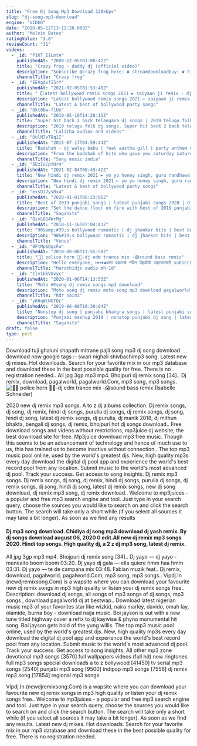 ```yaml
---
title: "Free Dj Song Mp3 Download 128kbps"
slug: "dj-song-mp3-download"
engine: "VIDEO"
date: "2020-05-12T13:12:20.008Z"
author: "Melvin Bates"
ratingValue: "3.8"
reviewCount: "31"
videos:
  - _id: "P1KT_I1LmtA"
    publishedAt: "2009-12-05T01:00:42Z"
    title: "Crazy frog - daddy dj (official video)"
    description: "Subscribe @crazy frog here: ✘ streamdownloadbuy: ✘ hit the bell for new videos △ △ △ ✘ instagram:"
    channelTitle: "Crazy frog"
  - _id: "EEVgdvfI5rY"
    publishedAt: "2021-02-05T01:53:48Z"
    title: "【latest bollywood remix songs 2021 ► saiyaan ji remix - dj party ► new hindi remix songs 2021】"
    description: "Latest bollywood remix songs 2021 ▻ saiyaan ji remix - dj party ▻ new hindi remix songs 2021】 aspl5850 hindi songs"
    channelTitle: "Latest & best of bollywood party songs"
  - _id: "Gkt0bw-flUo"
    publishedAt: "2019-05-18T14:28:11Z"
    title: "Super hit back 2 back telangana dj songs | 2019 telugu folk dj songs | lalitha audios and videos"
    description: "2019 telugu folk dj songs. Super hit back 2 back telangana dj songs only on our channel. To get the latest telangana dj songs, folk songs, new dj songs"
    channelTitle: "Lalitha audios and videos"
  - _id: "OulN7vTDq1I"
    publishedAt: "2015-07-17T04:59:44Z"
    title: "Badshah - dj waley babu | feat aastha gill | party anthem of 2015 | dj wale babu"
    description: "From the badshah of hits who gave you saturday saturday, abhi toh party shuru hui hai, selfei le le re and char shanivaar – comes the grooviest party"
    channelTitle: "Sony music india"
  - _id: "5EzIuCpYHr4"
    publishedAt: "2021-02-04T00:49:42Z"
    title: "New hindi dj remix 2021 ► yo yo honey singh, guru randhawa, neha kakkar,arijit singh, atif aslam"
    description: "New hindi dj remix 2021 ▻ yo yo honey singh, guru randhawa, neha kakkar,arijit singh, atif aslam aspl5850 hindi songs"
    channelTitle: "Latest & best of bollywood party songs"
  - _id: "exsDJ7ysRx4"
    publishedAt: "2020-01-01T06:23:06Z"
    title: "Best of 2019 punjabi songs | latest punjabi songs 2020 | dj party songs | audio jukebox | saga music"
    description: "Set the dance floor on fire with best of 2019 punjabi songs dj non stop punjabi songs 2019 by jordan sandhu, sidhu moose wala, bohemia, badshah,"
    channelTitle: "Sagahits"
  - _id: "QivL614WrMg"
    publishedAt: "2018-11-16T07:04:43Z"
    title: "90&amp;#39;s bollywood romantic | dj jhankar hits | best bollywood romantic songs | jukebox"
    description: "90&#39;s bollywood romantic | dj jhankar hits | best bollywood romantic songs | jukebox for bollywood 90&#39;s romantic songs : enjoy"
    channelTitle: "Venus"
  - _id: "0FtMpSQqcFw"
    publishedAt: "2019-08-08T11:55:58Z"
    title: "🚨🚨 police horn 🚨🚨-dj edm trance mix -😱sound bass remix"
    description: "Hello everyone, ⏮️⏪◀️अशा प्रकारचे नविन व्हिडीयो पाहण्यासाठी subscribe करा marathi dj&#39;s audio.▶️⏩⏭️ all rights reserved to the"
    channelTitle: "Marathidjs audio mh-10"
  - _id: "Clv1bkVUvyc"
    publishedAt: "2020-01-06T14:13:53Z"
    title: "Moto #®song dj remix songs mp3 download"
    description: "Moto song dj remix moto song mp3 download pagalworld moto song lyrics moto song status motto song mp3tau moto song remix moto song status download"
    channelTitle: "Rdr saini"
  - _id: "y66qWcNGTQc"
    publishedAt: "2019-06-08T10:30:04Z"
    title: "Nonstop dj song | punjabi bhangra songs | latest punjabi songs 2019 | punjabi dance songs | remix"
    description: "Punjabi mashup 2019 | nonstop punjabi dj song | latest punjabi song 2019 - bhangra hits subscribe saga hits to get the best collection of new punjabi songs"
    channelTitle: "Sagahits"
draft: false
type: post
---
```


Download tuji ghaluni shapath mitrane pajli song mp3 dj song download download now google tags :- swari nighali shivbachimp3 song. Latest new dj mixes. Hot downloads. Search for your favorite mix in our mp3 database and download these in the best possible quality for free. There is no registration needed.. All jpg 3gp mp3 mp4. Bhojpuri dj remix song [34].. Dj remix, download, pagalworld, pagalworld.Com, mp3 song, mp3 songs.
![🚨🚨 police horn 🚨🚨-dj edm trance mix -😱sound bass remix (Isabelle Schneider)](https://i.ytimg.com/vi/0FtMpSQqcFw/hqdefault.jpg "🚨🚨 police horn 🚨🚨-dj edm trance mix -😱sound bass remix (Stella Francis)")

2020 new dj remix mp3 songs. A to z dj albums collection. Dj remix songs, dj song, dj remix, hindi dj songs, purulia dj songs, dj remix songs, dj song, hindi dj song, latest dj remix songs, dj purulia, dj manik 2018, dj mithun bhakta, bengali dj songs, dj remix, bhojpuri hot dj songs download.. Free download songs and videos without restrictions, mp3juice dj website, the best download site for free. Mp3juice download mp3 free music. Though this seems to be an advancement of technology and hence of much use to us, this has trained us to become inactive without connection.. The top mp3 music pool online, used by the world&#39;s greatest djs. New, high quality mp3s every day download the digital dj pool app and experience the world&#39;s best record pool from any location. Submit music to the world&#39;s most advanced dj pool. Track your success. Get access to song insights. Dj remix mp3 songs. Dj remix songs, dj song, dj remix, hindi dj songs, purulia dj songs, dj remix songs, dj song, hindi dj song, latest dj remix songs, new dj song download, dj remix mp3 song, dj remix download.. Welcome to mp3juices - a popular and free mp3 search engine and tool. Just type in your search query, choose the sources you would like to search on and click the search button. The search will take only a short while (if you select all sources it may take a bit longer). As soon as we find any results
<!--inArticleAds-->

<!--galleryOne-->

#### Dj mp3 song download. Chidiya dj song mp3 download dj yash remix. By dj songs download august 06, 2020 0 edit.All new dj remix mp3 songs 2020. Hindi top songs. High quality dj, a 2 z dj mp3 song, latest dj remix.
<!--inArticleAds-->

<!--galleryTwo-->

All jpg 3gp mp3 mp4. Bhojpuri dj remix song [34].. Dj yayo — dj yayo - meneaito boom boom 03:20. Dj yayo dj gala — ella quiere hmm haa hmm 03:31. Dj yayo — te de campana mix 03:48. Fabian muzik feat.. Dj remix, download, pagalworld, pagalworld.Com, mp3 song, mp3 songs.. Vipdj.In (newdjremixsong.Com) is a wapsite where you can download your favourite new dj remix songs in mp3 high quality or listen your dj remix songs free.. Description: download dj songs, all songs of mp3 songs of dj songs, mp3 songs , download pagalworld dj at bestwap.. Download latest nigerian music mp3 of your favorites star like wizkid, naira marley, davido, omah lay, olamide, burna boy - download naija music. Boi jayson is out with a new tune titled highway cover a refix to dj kaywise &amp; phyno monumental hit song. Boi jayson gets hold of the yung willis. The top mp3 music pool online, used by the world&#39;s greatest djs. New, high quality mp3s every day download the digital dj pool app and experience the world&#39;s best record pool from any location. Submit music to the world&#39;s most advanced dj pool. Track your success. Get access to song insights. All other mp3 zone devotional mp3 songs [3570] full wallpapers videos (full hd) new ringtones full mp3 songs special downloads a to z bollywood [41450] tv serial mp3 songs [2540] punjabi mp3 song [9500] indipop mp3 songs [7556] dj remix mp3 song [17854] regional mp3 songs
<!--galleryThree-->

Vipdj.In (newdjremixsong.Com) is a wapsite where you can download your favourite new dj remix songs in mp3 high quality or listen your dj remix songs free.. Welcome to mp3juices - a popular and free mp3 search engine and tool. Just type in your search query, choose the sources you would like to search on and click the search button. The search will take only a short while (if you select all sources it may take a bit longer). As soon as we find any results. Latest new dj mixes. Hot downloads. Search for your favorite mix in our mp3 database and download these in the best possible quality for free. There is no registration needed.